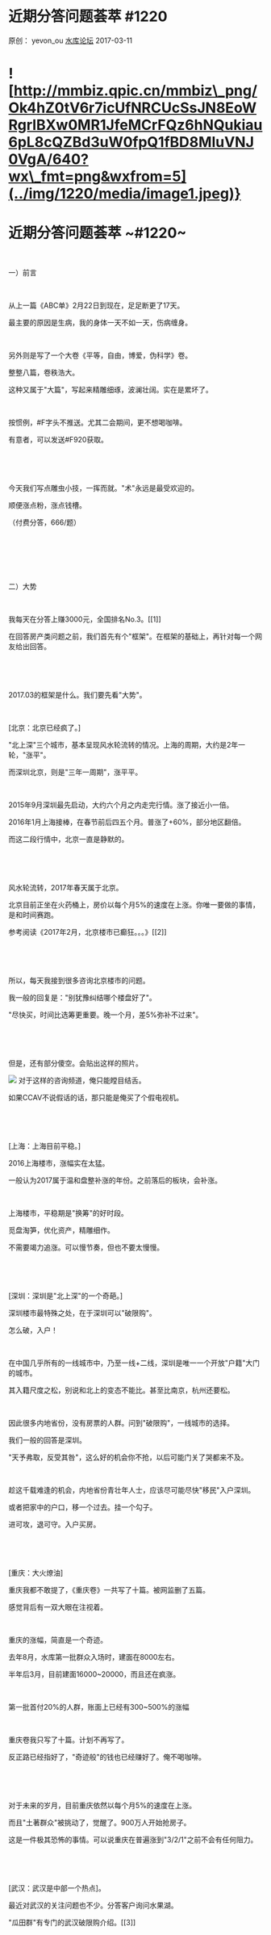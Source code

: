 # 近期分答问题荟萃 \#1220

原创： yevon\_ou [水库论坛](/) 2017-03-11

![http://mmbiz.qpic.cn/mmbiz\_png/Ok4hZ0tV6r7icUfNRCUcSsJN8EoWRgrlBXw0MR1JfeMCrFQz6hNQukiau6pL8cQZBd3uW0fpQ1fBD8MluVNJ0VgA/640?wx\_fmt=png&wxfrom=5](../img/1220/media/image1.jpeg)}
=============================================================================================================================================================================================================================================

近期分答问题荟萃 ~\#1220~
=========================

 

一）前言

 

从上一篇《ABC单》2月22日到现在，足足断更了17天。

最主要的原因是生病，我的身体一天不如一天，伤病缠身。

 

另外则是写了一个大卷《平等，自由，博爱，伪科学》卷。

整整八篇，卷秩浩大。

这种又属于"大篇"，写起来精雕细琢，波澜壮阔。实在是累坏了。

 

按惯例，\#F字头不推送。尤其二会期间，更不想喝咖啡。

有意者，可以发送\#F920获取。

 

 

今天我们写点雕虫小技，一挥而就。"术"永远是最受欢迎的。

顺便涨点粉，涨点钱槽。

（付费分答，666/题）

 

 

 

二）大势

 

我每天在分答上赚3000元，全国排名No.3。[\[1\]]

在回答房产类问题之前，我们首先有个"框架"。在框架的基础上，再针对每一个网友给出回答。

 

 

2017.03的框架是什么。我们要先看"大势"。

 

[北京：北京已经疯了。]

"北上深"三个城市，基本呈现风水轮流转的情况。上海的周期，大约是2年一轮，"涨平"。

而深圳北京，则是"三年一周期"，涨平平。

 

2015年9月深圳最先启动，大约六个月之内走完行情。涨了接近小一倍。

2016年1月上海接棒，在春节前后四五个月。普涨了+60%，部分地区翻倍。

而这二段行情中，北京一直是静默的。

 

 

风水轮流转，2017年春天属于北京。

北京目前正坐在火药桶上，房价以每个月5%的速度在上涨。你唯一要做的事情，是和时间赛跑。

参考阅读《2017年2月，北京楼市已癫狂。。。》[\[2\]]

 

 

所以，每天我接到很多咨询北京楼市的问题。

我一般的回复是："别犹豫纠结哪个楼盘好了"。

"尽快买，时间比选筹更重要。晚一个月，差5%弥补不过来"。

 

 

但是，还有部分傻空。会贴出这样的照片。

![](../img/1220/media/image2.png)
对于这样的咨询频道，俺只能瞠目结舌。

如果CCAV不说假话的话，那只能是俺买了个假电视机。

 

 

[上海：上海目前平稳。]

2016上海楼市，涨幅实在太猛。

一般认为2017属于温和盘整补涨的年份。之前落后的板块，会补涨。

 

上海楼市，平稳期是"换筹"的好时段。

觅盘淘笋，优化资产，精雕细作。

不需要竭力追涨。可以慢节奏，但也不要太慢慢。

 

 

[深圳：深圳是"北上深"的一个奇葩。]

深圳楼市最特殊之处，在于深圳可以"破限购"。

怎么破，入户！

 

在中国几乎所有的一线城市中，乃至一线+二线，深圳是唯一一个开放"户籍"大门的城市。

其入籍尺度之松，别说和北上的变态不能比。甚至比南京，杭州还要松。

 

因此很多内地省份，没有房票的人群。问到"破限购"，一线城市的选择。

我们一般的回答是深圳。

"天予弗取，反受其咎"，这么好的机会你不抢，以后可能门关了哭都来不及。

 

趁这千载难逢的机会，内地省份青壮年人士，应该尽可能尽快"移民"入户深圳。

或者把家中的户口，移一个过去。挂一个勾子。

进可攻，退可守。入户买房。

 

 

[重庆：大火燎油]

重庆我都不敢提了，《重庆卷》一共写了十篇。被网监删了五篇。

感觉背后有一双大眼在注视着。

 

重庆的涨幅，简直是一个奇迹。

去年8月，水库第一批群众入场时，建面在8000左右。

半年后3月，目前建面16000\~20000，而且还在疯涨。

 

第一批首付20%的人群，账面上已经有300\~500%的涨幅

 

重庆卷我只写了十篇。计划不再写了。

反正路已经指好了，"奇迹般"的钱也已经赚好了。俺不喝咖啡。

 

 

对于未来的岁月，目前重庆依然以每个月5%的速度在上涨。

而且"土著群众"被挑动了，觉醒了。900万人开始抢房子。

这是一件极其恐怖的事情。可以说重庆在普遍涨到"3/2/1"之前不会有任何阻力。

 

 

[武汉：武汉是中部一个热点]。

最近对武汉的关注问题也不少。分答客户询问水果湖。

"瓜田群"有专门的武汉破限购介绍。[\[3\]]

 

 

 

三）问题

 ![](../img/1220/media/image3.png)
如图，问题一。

 

我的回答是：你目前换房，恐怕来不及。

因为目前北京，正处于一个极度上涨的迅猛期。而一般的交易流程，至少要四个月。

 

也就是你3月卖房，最快也要到7月拿钱。

你"卖出"的时候，是3月的价格。

你"买进"的时候，是7月的价格。

 

这里面"一进一出"，亏损可够大了。

所以"卖小换大"的策略不可行。要么就直接再买一套小的（环京），要么就只能观望了。

 ![](../img/1220/media/image4.png)
问题二：

 

答：2015年末买入，可能正好是"深圳行情"的末期。

因此，不必气馁。到2018年，或许深圳行情又来了。

 

另，我们一般是离婚后不卖小房，直接买大房的。

 ![](../img/1220/media/image5.png)
问题三；

 

我后来追问问了一下，确认作者的意思是："2018年9月"满社保五年再买。

 

这样的做法，是会有很大的风险的。

因为2017.3和2018.9绝对不是相同的价格。

 

上海楼市每一个周期，大约是24个月。

2016涨得太凶，2017一般认为是盘整年。

你最晚拖到2017.12圣诞节前后。再往后拖，就会有很大的风险。

 

难保三房变二房，二房变一房。

 ![](../img/1220/media/image6.png)
问题四；

 

这个问题，是非常惨痛地"拒绝"的。

全额退款。

退款备注为："北京800W无笋盘"。

 ![](../img/1220/media/image7.png)
答：大虹桥目前大家都十分看好，普遍认为是"明日之星"。

2018\~2019的开发重点。

 

大虹桥主要分徐泾和华漕南二块。

 

就笋盘而言，目前主要是爱博12345，性价比比较高。

 

新虹桥雅苑，海天，属于高档楼盘。土豪自住适合，但回报率堪忧。

 

（海天顶楼，可以直接遥望陆家嘴三件套。感谢长公子提供照片）

![](../img/1220/media/image8.png)
万科时一区，富力，仁恒西郊，都属于CEO盘。

价格贵得要命，品质还无出彩之处。不推荐。

 ![](../img/1220/media/image9.png)
问题六；

 

答：我对森兰没兴趣。2011年"仁恒森兰雅苑"就以48000/m单价开盘，属于毫无涨幅的坑盘。

外高桥在上海版图上，是天涯海角一般被人遗忘的角落。除非在保税区上班，否则没有必要关注。

 

顺着杨高路往里开，到金桥/金高路一带附近。有一些别墅性价比很高。甚至比公寓还便宜。例如东源丽晶，阳光欧洲城。

 ![](../img/1220/media/image10.png)
问题七；

 

答：1）我这个流派不是"面积小多房"派，而是"大面积低单价"流派。

 

我这流派的手法，是通过"资产组合包"搭配，长短搭配，大小搭配，远近搭配，达到筹码错开。

这样，我可以有一个很长的时间来卖房子。甚至一套房可以卖5年，8年。

 

在漫长的历史长河中，你总能慢慢的解决流动性问题。

只要时间足够久，总是可以找到适合类型的买家的。慢慢卖。

 

 

2）天通苑不便宜。目前"小二居"，120平米那种二房，也要卖到4\~4.2万。

而280平米的八房，"大户型"单价特别地低。可能只有2.7\~2.9万。

 

这是极其不正常的。你算一下总价，120\*42000=504W

280\*28000=784W

 

其实总价也就只差280W，算上三成首付，就更是小钱。

二百多万在北京算很多钱么。再过几年，二百万就换一个厮所。

 

3）任何高压线，楼层，景观，朝向，一切都可以换算成金钱。

在绝对的低价面前，其他都不足为虑。

 ![](../img/1220/media/image11.png)
问题八；

 

答：福成四是个好房子，旁边别人都卖3.7万，他只要2.6万。

而且栋距很大，视野开阔。

 

问题是，同样的27000单价，买燕郊，干嘛不买天通苑？

 ![](../img/1220/media/image12.png)
问题九；

 

答：你为什么要买这个铺呢。商铺如果租不出去，如果长期租不出去，那就只有一个可能："你买的是死铺"。

死铺是根本救不活的。你在战术上就错了。你正确的做法，应该是根本不要买这铺。

 

商铺的空置是很可怕的，如果住宅空置是一二个月，则商铺的空置可能是一年二年。动辄以年计。

 

追问）如何救命呢

 

答：住宅如果你租不掉，你打折，打八折七折，总是有人租的。肯定会有人不惜多走几步路，多爬几层楼，不会空置。

 

但是商铺不同，商铺租金一般占营业总支出的20%，客户是通盘考虑的。

如果你这个地方位置不佳，人流不足，生意都没有。

你商铺租金打八折七折，影响轻微。

 

 

一般业内老手遇到这种情况，都是"劈楼价"。

劈楼价，上限五折起。上手就打对折，只求出租。

下限就没底了。下限是零折，甚至有赠送一年二年房租的。

 

商铺另一个秘诀，是赶快把第一个客户迎进来。

只要客户开始装修了，进场了，消费者关系都建立起来。口碑老客户都有了。

做成"熟铺"，后面就是我牛了。

商铺第一个客户最重要。

 ![](../img/1220/media/image13.png)
问题十；

 

答：你把世博内环的房子，按照45000/m卖掉。

转手48000/m，买进"郊环外"的万科房子。

一套换一套。

我也真是醉了..................

 

你这个情况，哪怕再给你一笔钱，你这个"远郊一手精装CEO"脾气不改掉的话，那也是白白让你烧钱的。

不如不折腾了。

 

追问）神也救不了我

 

答：贵妇流，我也救不了你............

 

![](../img/1220/media/image14.png)
![](../img/1220/media/image15.png)
![](../img/1220/media/image16.png)


（yevon\_ou\@163.com，2017年3月11日午）

 

 

[\[1\]]房产类论收入，仅次于董藩，冯仑

[\[2\]]《2017年2月，北京楼市已癫狂。。。》https://baijiahao.baidu.com/po/feed/share?wfr=spider&for=pc&context=%7B%22sourceFrom%22%3A%22bjh%22%2C%22nid%22%3A%22news\_3302378473246016520%22%7D

[\[3\]]据说还有更猛的破限购方法。请关注"一亩瓜田"付费问答。
